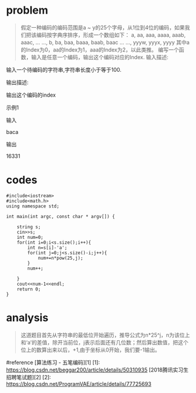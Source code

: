 # problem
>假定一种编码的编码范围是a ~ y的25个字母，从1位到4位的编码，如果我们把该编码按字典序排序，形成一个数组如下： a, aa, aaa, aaaa, aaab, aaac, … …, b, ba, baa, baaa, baab, baac … …, yyyw, yyyx, yyyy 其中a的Index为0，aa的Index为1，aaa的Index为2，以此类推。 编写一个函数，输入是任意一个编码，输出这个编码对应的Index.
输入描述:

输入一个待编码的字符串,字符串长度小于等于100.

输出描述:

输出这个编码的index

示例1

输入

baca

输出

16331

# codes
```
#include<iostream>
#include<math.h>
using namespace std;

int main(int argc, const char * argv[]) {
    
    string s;
    cin>>s;
    int num=0;
    for(int i=0;i<s.size();i++){
        int n=s[i]-'a';
        for(int j=0;j<s.size()-i;j++){
            num+=n*pow(25,j);
        }
        num++;
        
    }
    cout<<num-1<<endl;
    return 0;
}

```

# analysis
>这道题目首先从字符串的最低位开始遍历，推导公式为n*25^j，n为该位上和‘a’的差值，除开当前位，j表示后面还有几位数；然后算出数值，把这个位上的数算出来以后，+1,由于坐标从0开始，我们要-1输出。

#reference 
[算法练习 - 五笔编码][1]
[1]: https://blog.csdn.net/beggar200/article/details/50310935
[2018腾讯实习生招聘笔试题][2]
[2]: https://blog.csdn.net/ProgramVAE/article/details/77725693